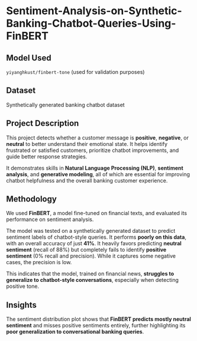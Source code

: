 # Sentiment-Analysis-on-Synthetic-Banking-Chatbot-Queries-Using-FinBERT
## Model Used
`yiyanghkust/finbert-tone` (used for validation purposes)

## Dataset
Synthetically generated banking chatbot dataset

## Project Description
This project detects whether a customer message is **positive**, **negative**, or **neutral** to better understand their emotional state. It helps identify frustrated or satisfied customers, prioritize chatbot improvements, and guide better response strategies.

It demonstrates skills in **Natural Language Processing (NLP)**, **sentiment analysis**, and **generative modeling**, all of which are essential for improving chatbot helpfulness and the overall banking customer experience.

## Methodology
We used **FinBERT**, a model fine-tuned on financial texts, and evaluated its performance on sentiment analysis.

The model was tested on a synthetically generated dataset to predict sentiment labels of chatbot-style queries. It performs **poorly on this data**, with an overall accuracy of just **41%**. It heavily favors predicting **neutral sentiment** (recall of 88%) but completely fails to identify **positive sentiment** (0% recall and precision). While it captures some negative cases, the precision is low.

This indicates that the model, trained on financial news, **struggles to generalize to chatbot-style conversations**, especially when detecting positive tone.

## Insights
The sentiment distribution plot shows that **FinBERT predicts mostly neutral sentiment** and misses positive sentiments entirely, further highlighting its **poor generalization to conversational banking queries**.
